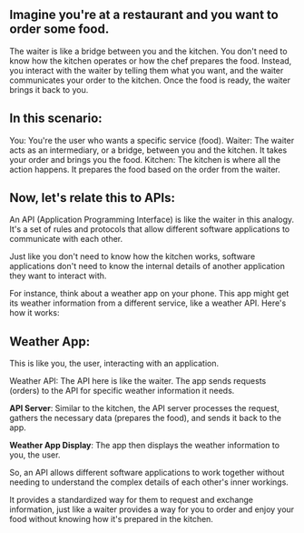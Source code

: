 ## Imagine you're at a restaurant and you want to order some food. 

The waiter is like a bridge between you and the kitchen. 
You don't need to know how the kitchen operates or how the chef prepares the food. 
Instead, you interact with the waiter by telling them what you want, and the waiter communicates your order to the kitchen. 
Once the food is ready, the waiter brings it back to you.

## In this scenario:

You: You're the user who wants a specific service (food).
Waiter: The waiter acts as an intermediary, or a bridge, between you and the kitchen. It takes your order and brings you the food.
Kitchen: The kitchen is where all the action happens. It prepares the food based on the order from the waiter.

## Now, let's relate this to APIs:

An API (Application Programming Interface) is like the waiter in this analogy. It's a set of rules and protocols that allow different software applications to communicate with each other. 

Just like you don't need to know how the kitchen works, software applications don't need to know the internal details of another application they want to interact with.

For instance, think about a weather app on your phone. This app might get its weather information from a different service, like a weather API. Here's how it works:

## Weather App: 

This is like you, the user, interacting with an application.

Weather API: The API here is like the waiter. The app sends requests (orders) to the API for specific weather information it needs.

**API Server**: Similar to the kitchen, the API server processes the request, gathers the necessary data (prepares the food), and sends it back to the app.

**Weather App Display**: The app then displays the weather information to you, the user.

So, an API allows different software applications to work together without needing to understand the complex details of each other's inner workings. 

It provides a standardized way for them to request and exchange information, just like a waiter provides a way for you to order and enjoy your food without knowing how it's prepared in the kitchen.
